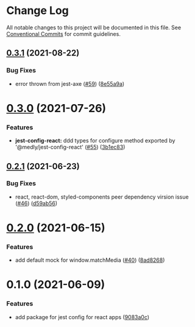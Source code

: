 # Change Log

All notable changes to this project will be documented in this file.
See [Conventional Commits](https://conventionalcommits.org) for commit guidelines.

## [0.3.1](https://github.com/medly/configs/compare/@medly/jest-config-react@0.3.0...@medly/jest-config-react@0.3.1) (2021-08-22)


### Bug Fixes

* error thrown from jest-axe ([#59](https://github.com/medly/configs/issues/59)) ([8e55a9a](https://github.com/medly/configs/commit/8e55a9acd4f51844d71d3193448defecc7544097))





# [0.3.0](https://github.com/medly/configs/compare/@medly/jest-config-react@0.2.1...@medly/jest-config-react@0.3.0) (2021-07-26)


### Features

* **jest-config-react:** ddd types for configure method exported by '@medly/jest-config-react' ([#55](https://github.com/medly/configs/issues/55)) ([3b1ec83](https://github.com/medly/configs/commit/3b1ec83c981a742d4ae3e3c0186d1d757e2c96b4))





## [0.2.1](https://github.com/medly/configs/compare/@medly/jest-config-react@0.2.0...@medly/jest-config-react@0.2.1) (2021-06-23)


### Bug Fixes

* react, react-dom, styled-components peer dependency virsion issue ([#46](https://github.com/medly/configs/issues/46)) ([d59ab56](https://github.com/medly/configs/commit/d59ab563076c1a835046ac9221f96fa4241f0b34))





# [0.2.0](https://github.com/medly/configs/compare/@medly/jest-config-react@0.1.0...@medly/jest-config-react@0.2.0) (2021-06-15)


### Features

* add default mock for window.matchMedia ([#40](https://github.com/medly/configs/issues/40)) ([8ad8268](https://github.com/medly/configs/commit/8ad8268a5e5e7bc37db4b9e7ea3a82b2c23065a4))





# 0.1.0 (2021-06-09)


### Features

* add package for jest config for react apps ([9083a0c](https://github.com/medly/configs/commit/9083a0c54af5cf0d9ad7c6d23a3e6d410ab30845))
